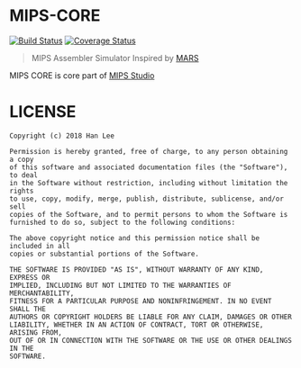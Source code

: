 # MIPS-CORE
[![Build Status](https://travis-ci.org/sn0wle0pard/mips-core.svg?branch=master)](https://travis-ci.org/sn0wle0pard/mips-core) [![Coverage Status](https://coveralls.io/repos/github/sn0wle0pard/mips-core/badge.svg?branch=master)](https://coveralls.io/github/sn0wle0pard/mips-core?branch=master)
> MIPS Assembler Simulator Inspired by [MARS](http://courses.missouristate.edu/KenVollmar/mars/)

MIPS CORE is core part of [MIPS Studio](https://github.com/sn0wle0pard/mips-studio)

# LICENSE
```
Copyright (c) 2018 Han Lee

Permission is hereby granted, free of charge, to any person obtaining a copy
of this software and associated documentation files (the "Software"), to deal
in the Software without restriction, including without limitation the rights
to use, copy, modify, merge, publish, distribute, sublicense, and/or sell
copies of the Software, and to permit persons to whom the Software is
furnished to do so, subject to the following conditions:

The above copyright notice and this permission notice shall be included in all
copies or substantial portions of the Software.

THE SOFTWARE IS PROVIDED "AS IS", WITHOUT WARRANTY OF ANY KIND, EXPRESS OR
IMPLIED, INCLUDING BUT NOT LIMITED TO THE WARRANTIES OF MERCHANTABILITY,
FITNESS FOR A PARTICULAR PURPOSE AND NONINFRINGEMENT. IN NO EVENT SHALL THE
AUTHORS OR COPYRIGHT HOLDERS BE LIABLE FOR ANY CLAIM, DAMAGES OR OTHER
LIABILITY, WHETHER IN AN ACTION OF CONTRACT, TORT OR OTHERWISE, ARISING FROM,
OUT OF OR IN CONNECTION WITH THE SOFTWARE OR THE USE OR OTHER DEALINGS IN THE
SOFTWARE.
```